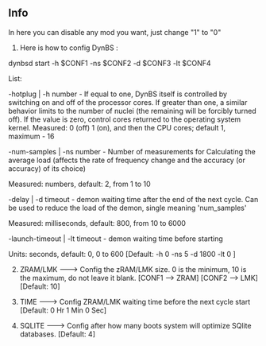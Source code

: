 ## Info

In here you can disable any mod you want, just change "1" to "0"

1. Here is how to config DynBS :

dynbsd start -h $CONF1 -ns $CONF2 -d $CONF3 -lt $CONF4

List: 

> 
-hotplug | -h number - If equal to one, DynBS itself is controlled by switching on and off of the processor cores. If greater than one, a similar behavior limits to the number of nuclei (the remaining will be forcibly turned off). If the value is zero, control cores returned to the operating system kernel. 
Measured: 0 (off) 1 (on), and then the CPU cores; default 1, maximum - 16 

> 
-num-samples | -ns number - Number of measurements for Calculating the average load (affects the rate of frequency change and the accuracy (or accuracy) of its choice) 

Measured: numbers, default: 2, from 1 to 10 

> 
-delay | -d timeout - demon waiting time after the end of the next cycle. Can be used to reduce the load of the demon, single meaning 'num_samples' 

Measured: milliseconds, default: 800, from 10 to 6000 

> 
-launch-timeout | -lt timeout - demon waiting time before starting 

Units: seconds, default: 0, 0 to 600 
[Default: -h 0 -ns 5 -d 1800 -lt 0 ]

2. ZRAM/LMK ---> Config the zRAM/LMK size. 0 is the minimum, 10 is the maximum, do not leave it blank. [CONF1 --> ZRAM] [CONF2 --> LMK] [Default: 10]

3. TIME ---> Config ZRAM/LMK waiting time before the next cycle start [Default: 0 Hr 1 Min 0 Sec]

4. SQLITE ---> Config after how many boots system will optimize SQlite databases. [Default: 4]
